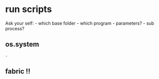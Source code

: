 # run scripts

Ask your self:
    - which base folder
    - which program
    - parameters?
    - sub process?


## os.system
    -



## fabric !!
